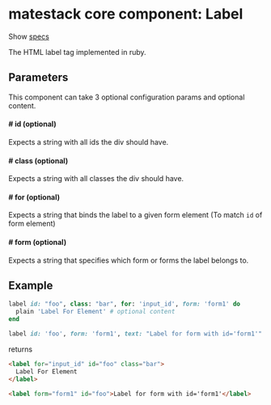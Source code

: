 # matestack core component: Label

Show [specs](/spec/usage/components/label_spec.rb)


The HTML label tag implemented in ruby.

## Parameters

This component can take 3 optional configuration params and optional content.

#### # id (optional)
Expects a string with all ids the div should have.

#### # class (optional)
Expects a string with all classes the div should have.

#### # for (optional)
Expects a string that binds the label to a given form element (To match `id` of form element)

#### # form (optional)
Expects a string that specifies which form or forms the label belongs to.

## Example

```ruby
label id: "foo", class: "bar", for: 'input_id', form: 'form1' do
  plain 'Label For Element' # optional content
end

label id: 'foo', form: 'form1', text: "Label for form with id='form1'"

```

returns

```html
<label for="input_id" id="foo" class="bar">
  Label For Element
</label>

<label form="form1" id="foo">Label for form with id='form1'</label>

```

